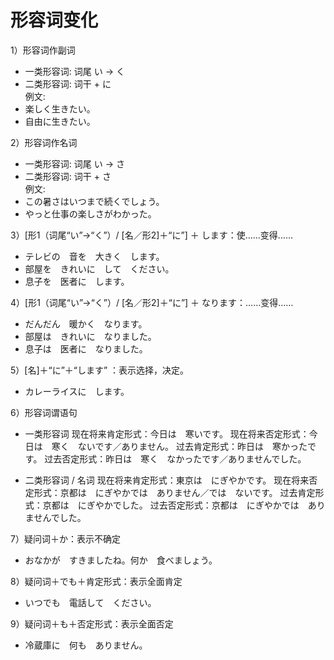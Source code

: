 形容词变化
===========
1）形容词作副词
+ 一类形容词: 词尾  い  ->  く
+ 二类形容词: 词干 + に  
例文:  
+ 楽しく生きたい。  
+ 自由に生きたい。

2）形容词作名词
+ 一类形容词: 词尾  い  ->  さ
+ 二类形容词: 词干 + さ  
例文:  
+ この暑さはいつまで続くでしょう。
+ やっと仕事の楽しさがわかった。

3）[形1（词尾“い”→“く”）/ [名／形2]＋“に”] ＋ します：使……变得……
+ テレビの　音を　大きく　します。
+ 部屋を　きれいに　して　ください。
+ 息子を　医者に　します。

4）[形1（词尾“い”→“く”）/ [名／形2]＋“に”] ＋ なります：……变得…… 
+ だんだん　暖かく　なります。
+ 部屋は　きれいに　なりました。
+ 息子は　医者に　なりました。

5）[名]＋“に”＋“します” ：表示选择，决定。
+ カレーライスに　します。

6）形容词谓语句
+ 一类形容词
现在将来肯定形式：今日は　寒いです。
现在将来否定形式：今日は　寒く　ないです／ありません。
过去肯定形式：昨日は　寒かったです。
过去否定形式：昨日は　寒く　なかったです／ありませんでした。

+ 二类形容词 / 名词
现在将来肯定形式：東京は　にぎやかです。
现在将来否定形式：京都は　にぎやかでは　ありません／では　ないです。
过去肯定形式：京都は　にぎやかでした。
过去否定形式：京都は　にぎやかでは　ありませんでした。

7）疑问词＋か：表示不确定
+ おなかが　すきましたね。何か　食べましょう。

8）疑问词＋でも＋肯定形式：表示全面肯定
+ いつでも　電話して　ください。

9）疑问词＋も＋否定形式：表示全面否定
+ 冷蔵庫に　何も　ありません。

